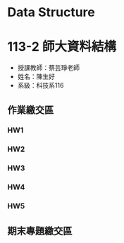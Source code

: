 # Data Structure

# 113-2 師大資料結構
- 授課教師：蔡芸琤老師
- 姓名：陳生好
- 系級：科技系116

## 作業繳交區
### HW1

### HW2

### HW3

### HW4

### HW5

## 期末專題繳交區
